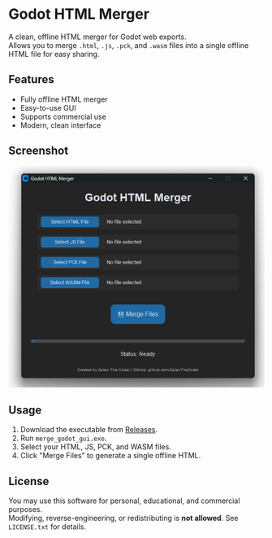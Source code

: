 # Godot HTML Merger

A clean, offline HTML merger for Godot web exports.  
Allows you to merge `.html`, `.js`, `.pck`, and `.wasm` files into a single offline HTML file for easy sharing.

## Features

- Fully offline HTML merger
- Easy-to-use GUI
- Supports commercial use
- Modern, clean interface

## Screenshot

![UI Screenshot](ui_screenshot.png)

## Usage

1. Download the executable from [Releases](link-to-your-releases).
2. Run `merge_godot_gui.exe`.
3. Select your HTML, JS, PCK, and WASM files.
4. Click "Merge Files" to generate a single offline HTML.

## License

You may use this software for personal, educational, and commercial purposes.  
Modifying, reverse-engineering, or redistributing is **not allowed**. See `LICENSE.txt` for details.
